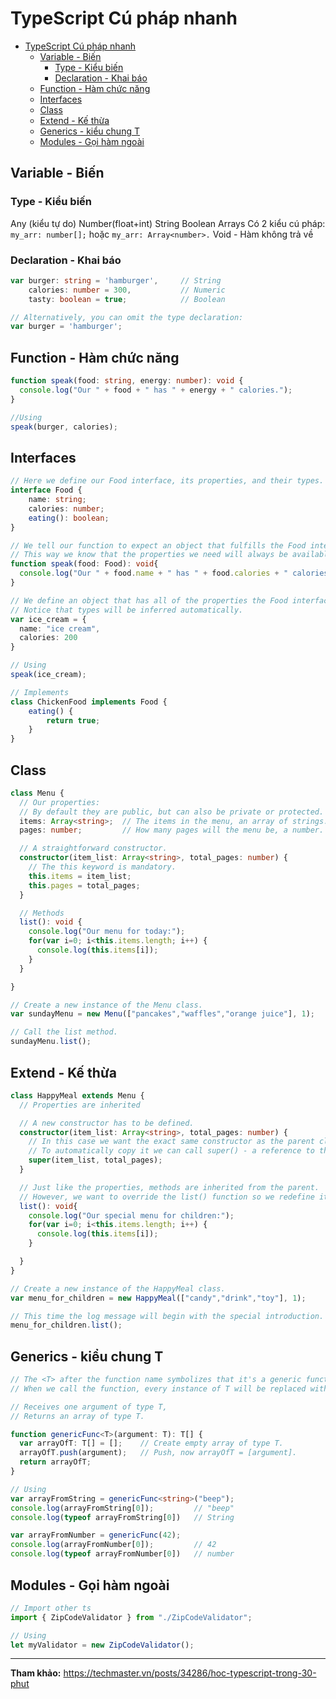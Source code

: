 # TypeScript Cú pháp nhanh

<!-- TOC -->

- [TypeScript Cú pháp nhanh](#typescript-cú-pháp-nhanh)
    - [Variable - Biến](#variable---biến)
        - [Type - Kiểu biến](#type---kiểu-biến)
        - [Declaration - Khai báo](#declaration---khai-báo)
    - [Function - Hàm chức năng](#function---hàm-chức-năng)
    - [Interfaces](#interfaces)
    - [Class](#class)
    - [Extend - Kế thừa](#extend---kế-thừa)
    - [Generics - kiểu chung T](#generics---kiểu-chung-t)
    - [Modules - Gọi hàm ngoài](#modules---gọi-hàm-ngoài)

<!-- /TOC -->

## Variable - Biến

### Type - Kiểu biến

Any (kiểu tự do)
Number(float+int)
String
Boolean
Arrays Có 2 kiểu cú pháp: ```my_arr: number[];``` hoặc ```my_arr: Array<number>.```
Void - Hàm không trả về

### Declaration - Khai báo

```ts
var burger: string = 'hamburger',     // String 
    calories: number = 300,           // Numeric
    tasty: boolean = true;            // Boolean

// Alternatively, you can omit the type declaration:
var burger = 'hamburger';

```

## Function - Hàm chức năng

```ts
function speak(food: string, energy: number): void {
  console.log("Our " + food + " has " + energy + " calories.");
}

//Using
speak(burger, calories);
```

## Interfaces

```ts
// Here we define our Food interface, its properties, and their types.
interface Food {
    name: string;
    calories: number;
    eating(): boolean;
}

// We tell our function to expect an object that fulfills the Food interface. 
// This way we know that the properties we need will always be available.
function speak(food: Food): void{
  console.log("Our " + food.name + " has " + food.calories + " calories.");
}

// We define an object that has all of the properties the Food interface expects.
// Notice that types will be inferred automatically.
var ice_cream = {
  name: "ice cream", 
  calories: 200
}

// Using
speak(ice_cream);

// Implements
class ChickenFood implements Food {
    eating() {
        return true;
    }
}
```

## Class

```ts
class Menu {
  // Our properties:
  // By default they are public, but can also be private or protected.
  items: Array<string>;  // The items in the menu, an array of strings.
  pages: number;         // How many pages will the menu be, a number.

  // A straightforward constructor. 
  constructor(item_list: Array<string>, total_pages: number) {
    // The this keyword is mandatory.
    this.items = item_list;    
    this.pages = total_pages;
  }

  // Methods
  list(): void {
    console.log("Our menu for today:");
    for(var i=0; i<this.items.length; i++) {
      console.log(this.items[i]);
    }
  }

} 

// Create a new instance of the Menu class.
var sundayMenu = new Menu(["pancakes","waffles","orange juice"], 1);

// Call the list method.
sundayMenu.list();
```

## Extend - Kế thừa

```ts
class HappyMeal extends Menu {
  // Properties are inherited

  // A new constructor has to be defined.
  constructor(item_list: Array<string>, total_pages: number) {
    // In this case we want the exact same constructor as the parent class (Menu), 
    // To automatically copy it we can call super() - a reference to the parent's constructor.
    super(item_list, total_pages);
  }

  // Just like the properties, methods are inherited from the parent.
  // However, we want to override the list() function so we redefine it.
  list(): void{
    console.log("Our special menu for children:");
    for(var i=0; i<this.items.length; i++) {
      console.log(this.items[i]);
    }

  }
}

// Create a new instance of the HappyMeal class.
var menu_for_children = new HappyMeal(["candy","drink","toy"], 1);

// This time the log message will begin with the special introduction.
menu_for_children.list();
```

## Generics - kiểu chung T

```ts
// The <T> after the function name symbolizes that it's a generic function.
// When we call the function, every instance of T will be replaced with the actual provided type.

// Receives one argument of type T,
// Returns an array of type T.

function genericFunc<T>(argument: T): T[] {    
  var arrayOfT: T[] = [];    // Create empty array of type T.
  arrayOfT.push(argument);   // Push, now arrayOfT = [argument].
  return arrayOfT;
}

// Using
var arrayFromString = genericFunc<string>("beep");
console.log(arrayFromString[0]);         // "beep"
console.log(typeof arrayFromString[0])   // String

var arrayFromNumber = genericFunc(42);
console.log(arrayFromNumber[0]);         // 42
console.log(typeof arrayFromNumber[0])   // number
```

## Modules - Gọi hàm ngoài

```ts
// Import other ts
import { ZipCodeValidator } from "./ZipCodeValidator";

// Using
let myValidator = new ZipCodeValidator();
```

---
**Tham khảo:**
https://techmaster.vn/posts/34286/hoc-typescript-trong-30-phut